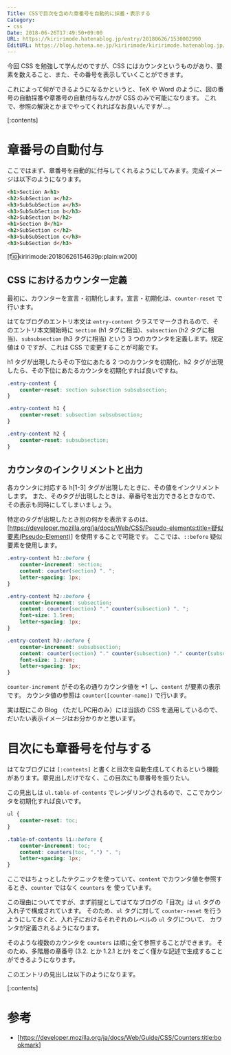 ```yaml
---
Title: CSSで目次を含めた章番号を自動的に採番・表示する
Category:
- css
Date: 2018-06-26T17:49:50+09:00
URL: https://kiririmode.hatenablog.jp/entry/20180626/1530002990
EditURL: https://blog.hatena.ne.jp/kiririmode/kiririmode.hatenablog.jp/atom/entry/17391345971657930100
---
```


今回 CSS を勉強して学んだのですが、CSS にはカウンタというものがあり、要素を数えること、また、その番号を表示していくことができます。

これによって何ができるようになるかというと、TeX や Word のように、図の番号の自動採番や章番号の自動付与なんかが CSS のみで可能になります。
これで、参照の解決とかまでやってくれればなお良いんですが…。

[:contents]

# 章番号の自動付与

ここではまず、章番号を自動的に付与してくれるようにしてみます。完成イメージは以下のようになります。

```html
<h1>Section A<h1>
<h2>SubSection a</h2>
<h3>SubSubSection a</h3>
<h3>SubSubSection b</h3>
<h2>SubSection b</h2>
<h1>Section B</h1>
<h2>SubSection c</h2>
<h3>SubSubSection c</h3>
<h3>SubSection d</h3>
```

[f:id:kiririmode:20180626154639p:plain:w200]
    
## CSS におけるカウンター定義

最初に、カウンターを宣言・初期化します。宣言・初期化は、`counter-reset` で行います。

はてなブログのエントリ本文は `entry-content` クラスでマークされるので、そのエントリ本文開始時に
`section` (h1 タグに相当)、`subsection` (h2 タグに相当)、`subsubsection` (h3 タグに相当) という 3 つのカウンタを定義します。規定値は 0 ですが、これは CSS で変更することが可能です。

h1 タグが出現したらその下位にあたる 2 つのカウンタを初期化、h2 タグが出現したら、その下位にあたるカウンタを初期化すれば良いですね。

```css
.entry-content {
    counter-reset: section subsection subsubsection;
}

.entry-content h1 {
    counter-reset: subsection subsubsection;
}

.entry-content h2 {
    counter-reset: subsubsection;
}

```

## カウンタのインクリメントと出力

各カウンタに対応する h[1-3] タグが出現したときに、その値をインクリメントします。
また、そのタグが出現したときは、章番号を出力できるときなので、その表示も同時にしてしまいましょう。

特定のタグが出現したとき別の何かを表示するのは、[https://developer.mozilla.org/ja/docs/Web/CSS/Pseudo-elements:title=疑似要素(Pseudo-Element)] を使用することで可能です。
ここでは、`::before` 疑似要素を使用します。

```css
.entry-content h1::before {
    counter-increment: section;
    content: counter(section) ". ";
    letter-spacing: 1px;
}

.entry-content h2::before {
    counter-increment: subsection;
    content: counter(section) "." counter(subsection) ". ";
    font-size: 1.5rem;
    letter-spacing: 1px;
}

.entry-content h3::before {
    counter-increment: subsubsection;
    content: counter(section) "." counter(subsection) "." counter(subsubsection) ". ";
    font-size: 1.2rem;
    letter-spacing: 1px;
}
```

`counter-increment` がその名の通りカウンタ値を +1 し、`content` が要素の表示です。
カウンタ値の参照は `counter([counter-name])` で行います。

実は既にこの Blog （ただしPC用のみ）には当該の CSS を適用しているので、だいたい表示イメージはお分かりかと思います。

# 目次にも章番号を付与する

はてなブログには `[:contents]` と書くと目次を自動生成してくれるという機能があります。章見出しだけでなく、この目次にも章番号を振りたい。

この見出しは `ul.table-of-contents` でレンダリングされるので、ここでカウンタを初期化すれば良いです。

```css
ul {
    counter-reset: toc;
}

.table-of-contents li::before {
    counter-increment: toc;
    content: counters(toc, ".") ". ";
    letter-spacing: 1px;
}
```

ここではちょっとしたテクニックを使っていて、`content` でカウンタ値を参照するとき、`counter` ではなく `counters` を
使っています。

この理由についてですが、まず前提としてはてなブログの「目次」は `ul` タグの入れ子で構成されています。
そのため、`ul` タグに対して `counter-reset` を行うようにしておくと、入れ子におけるそれぞれのレベルの `ul` タグについて、
カウンタが定義されるようになります。

そのような複数のカウンタを `counters` は順に全て参照することができます。
そのため、多階層の章番号 (3.2. とか 1.2.1 とか) をごく僅かな記述で生成することができるようになります。


このエントリの見出しは以下のようになります。

[:contents]

# 参考

- [https://developer.mozilla.org/ja/docs/Web/Guide/CSS/Counters:title:bookmark]
